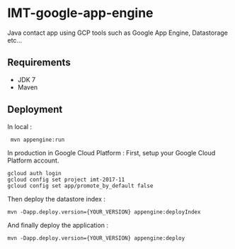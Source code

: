 # IMT-google-app-engine
Java contact app using GCP tools such as Google App Engine, Datastorage etc...

## Requirements
- JDK 7
- Maven

## Deployment
In local :
```
 mvn appengine:run
```

In production in Google Cloud Platform :
First, setup your Google Cloud Platform account.
```
gcloud auth login
gcloud config set project imt-2017-11
gcloud config set app/promote_by_default false
```

Then deploy the datastore index :
```
mvn -Dapp.deploy.version={YOUR_VERSION} appengine:deployIndex
```

And finally deploy the application :
```
mvn -Dapp.deploy.version={YOUR_VERSION} appengine:deploy
```
